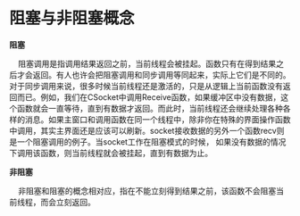 # 阻塞与非阻塞概念

**阻塞**

    阻塞调用是指调用结果返回之前，当前线程会被挂起。函数只有在得到结果之后才会返回。有人也许会把阻塞调用和同步调用等同起来，实际上它们是不同的。对于同步调用来说，很多时候当前线程还是激活的，只是从逻辑上当前函数没有返回而已。例如，我们在CSocket中调用Receive函数，如果缓冲区中没有数据，这个函数就会一直等待，直到有数据才返回。而此时，当前线程还会继续处理各种各样的消息。如果主窗口和调用函数在同一个线程中，除非你在特殊的界面操作函数中调用，其实主界面还是应该可以刷新。socket接收数据的另外一个函数recv则是一个阻塞调用的例子。当socket工作在阻塞模式的时候， 如果没有数据的情况下调用该函数，则当前线程就会被挂起，直到有数据为止。

**非阻塞**

    非阻塞和阻塞的概念相对应，指在不能立刻得到结果之前，该函数不会阻塞当前线程，而会立刻返回。



